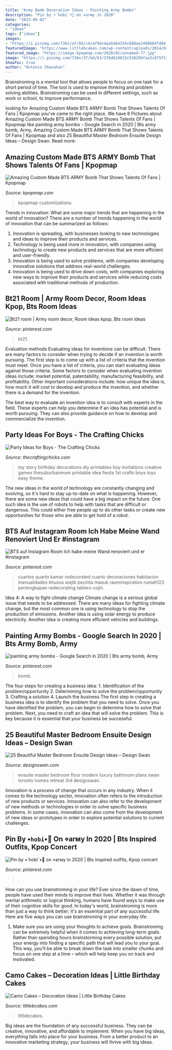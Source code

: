 ```yaml
---
title: "Army Bomb Decoration Ideas - Painting Army Bombs"
description: "Pin by •`hobi`•🌻 on ⋄arмy in 2020"
date: "2023-05-02"
categories:
- "ideas"
tags: ["ideas"]
images:
- "https://i.pinimg.com/736x/af/9d/c4/af9dc4aa54b4334c688ae24986647d04.jpg"
featuredImage: "https://www.littlebcakes.com/wp-content/uploads/2014/01/Camo-Wedding-Cakes.jpg"
featured_image: "https://image.kpopmap.com/2020/01/unnamed-77.jpg"
image: "https://i.pinimg.com/736x/37/bd/63/37bd634813c51020bfaa3c875f11822f.jpg"
ShowToc: true
author: "Antonio Shanahan"
---
```



Brainstroming is a mental tool that allows people to focus on one task for a short period of time. The tool is used to improve thinking and problem solving abilities. Brainstroming can be used in different settings, such as work or school, to improve performance.

	

		
looking for Amazing Custom Made BTS ARMY Bomb That Shows Talents Of Fans | Kpopmap you've came to the right place. We have 8 Pictures about Amazing Custom Made BTS ARMY Bomb That Shows Talents Of Fans | Kpopmap like painting army bombs - Google Search in 2020 | Bts army bomb, Army, Amazing Custom Made BTS ARMY Bomb That Shows Talents Of Fans | Kpopmap and also 25 Beautiful Master Bedroom Ensuite Design Ideas – Design Swan. Read more:
		
    
## Amazing Custom Made BTS ARMY Bomb That Shows Talents Of Fans | Kpopmap

<img loading=lazy src="https://image.kpopmap.com/2020/01/unnamed-77.jpg" onerror="this.onerror=null;this.src='https://tse3.mm.bing.net/th?id=OIP.cJnIDqMiP9cXm-tcZvaMNAHaNK&amp;pid=15.1';" alt="Amazing Custom Made BTS ARMY Bomb That Shows Talents Of Fans | Kpopmap">

_Source: kpopmap.com_

>kpopmap customizations. 

	

Trends in innovation: What are some major trends that are happening in the world of innovation?
There are a number of trends happening in the world of innovation that can be summarized as follows: 
1. Innovation is spreading, with businesses looking to new technologies and ideas to improve their products and services. 
2. Technology is being used more in innovation, with companies using technology to create new products and services that are more efficient and user-friendly. 
3. Innovation is being used to solve problems, with companies developing innovative solutions that address real-world challenges. 
4. Innovation is being used to drive down costs, with companies exploring new ways to improve their products and services while reducing costs associated with traditional methods of production.

    
## Bt21 Room | Army Room Decor, Room Ideas Kpop, Bts Room Ideas

<img loading=lazy src="https://i.pinimg.com/736x/37/bd/63/37bd634813c51020bfaa3c875f11822f.jpg" onerror="this.onerror=null;this.src='https://tse3.mm.bing.net/th?id=OIP.675zpVxlBIqFKTS_XtOSHAHaHa&amp;pid=15.1';" alt="Bt21 room | Army room decor, Room ideas kpop, Bts room ideas">

_Source: pinterest.com_

>bt21. 

	

Evaluation methods
Evaluating ideas for inventions can be difficult. There are many factors to consider when trying to decide if an invention is worth pursuing. The first step is to come up with a list of criteria that the invention must meet. Once you have a list of criteria, you can start evaluating ideas against those criteria.
Some factors to consider when evaluating invention ideas include: market potential, patentability, manufacturing feasibility, and profitability. Other important considerations include: how unique the idea is, how much it will cost to develop and produce the invention, and whether there is a demand for the invention.

The best way to evaluate an invention idea is to consult with experts in the field. These experts can help you determine if an idea has potential and is worth pursuing. They can also provide guidance on how to develop and commercialize the invention.

    
## Party Ideas For Boys - The Crafting Chicks

<img loading=lazy src="http://thecraftingchicks.com/wp-content/uploads/2015/10/Toy-Story-Birthday-Party-Ideas.jpg" onerror="this.onerror=null;this.src='https://tse1.mm.bing.net/th?id=OIP.xRyGteYGzyjXUKttb3CcYwHaK_&amp;pid=15.1';" alt="Party Ideas for Boys - The Crafting Chicks">

_Source: thecraftingchicks.com_

>toy story birthday decorations diy printables boy invitations creative games thesuburbanmom printable idea fiesta 1st crafts boys toys easy theme. 

	

The new ideas in the world of technology are constantly changing and evolving, so it's hard to stay up-to-date on what is happening. However, there are some new ideas that could have a big impact on the future. One such idea is the use of robots to help with tasks that are difficult or dangerous. This could either free people up to do other tasks or create new opportunities for those who are able to get hold of a robot.

    
## BTS Auf Instagram Room Ich Habe Meine Wand Renoviert Und Er #instagram

<img loading=lazy src="https://i.pinimg.com/736x/26/ea/b5/26eab5d35455bf159725cac92db8f58d.jpg" onerror="this.onerror=null;this.src='https://tse2.mm.bing.net/th?id=OIP.5ZHwuisrT4Bg9dESbTkInwHaHa&amp;pid=15.1';" alt="BTS auf Instagram Room Ich habe meine Wand renoviert und er #instagram">

_Source: pinterest.com_

>cuartos quarto kamar redecorated cuarto decoraciones habitacion manualidades khusus wajib pecinta masuk rauminspiration rumah123 perlengkapan redecorating tablero cojín. 

	

Idea 4: A way to fight climate change
Climate change is a serious global issue that needs to be addressed. There are many ideas for fighting climate change, but the most common one is using technology to stop the production of emissions. Another idea is using solar energy to produce electricity. Another idea is creating more efficient vehicles and buildings.

    
## Painting Army Bombs - Google Search In 2020 | Bts Army Bomb, Army

<img loading=lazy src="https://i.pinimg.com/736x/e5/09/ea/e509eae92bff6845655dde6029567ac9.jpg" onerror="this.onerror=null;this.src='https://tse3.mm.bing.net/th?id=OIP.WMQKLdn5KcM90nnOjUOr4wHaJ3&amp;pid=15.1';" alt="painting army bombs - Google Search in 2020 | Bts army bomb, Army">

_Source: pinterest.com_

>bomb. 

	

The four steps for creating a business idea: 1. Identification of the problem/opportunity 2. Determining how to solve the problem/opportunity 3. Crafting a solution 4. Launch the business
The first step in creating a business idea is to identify the problem that you need to solve. Once you have identified the problem, you can begin to determine how to solve that problem. Next, you need to craft an idea that will solve the problem. This is key because it is essential that your business be successful.

    
## 25 Beautiful Master Bedroom Ensuite Design Ideas – Design Swan

<img loading=lazy src="http://img.designswan.com/2014/10/ensuite/21.jpg" onerror="this.onerror=null;this.src='https://tse1.mm.bing.net/th?id=OIP.F9q8qNSmTRAxKcXlApph-AHaE7&amp;pid=15.1';" alt="25 Beautiful Master Bedroom Ensuite Design Ideas – Design Swan">

_Source: designswan.com_

>ensuite master bedroom floor modern luxury bathroom plans swan toronto homes retreat 3rd designswan. 

	

Innovation is a process of change that occurs in any industry. When it comes to the technology sector, innovation often refers to the introduction of new products or services. Innovation can also refer to the development of new methods or technologies in order to solve specific business problems. In some cases, innovation can also come from the development of new ideas or prototypes in order to explore potential solutions to current challenges.

    
## Pin By •`hobi`•🌻 On ⋄arмy In 2020 | Bts Inspired Outfits, Kpop Concert

<img loading=lazy src="https://i.pinimg.com/736x/af/9d/c4/af9dc4aa54b4334c688ae24986647d04.jpg" onerror="this.onerror=null;this.src='https://tse3.mm.bing.net/th?id=OIP.9mkjdUiy0Xr2-MThlzmdTQHaJ3&amp;pid=15.1';" alt="Pin by •`hobi`•🌻 on ⋄arмy in 2020 | Bts inspired outfits, Kpop concert">

_Source: pinterest.com_

>. 

	

How can you use brainstroming in your life?
Ever since the dawn of time, people have used their minds to improve their lives. Whether it was through mental arithmetic or logical thinking, humans have found ways to make use of their cognitive skills for good. In today's world, brainstroming is more than just a way to think better; it's an essential part of any successful life. Here are five ways you can use brainstroming in your everyday life: 
1) Make sure you are using your thoughts to achieve goals. Brainstroming can be extremely helpful when it comes to achieving long-term goals. Rather than spending hours brainstorming every possible solution, put your energy into finding a specific path that will lead you to your goal. This way, you'll be able to break down the task into smaller chunks and focus on one step at a time – which will help keep you on track and motivated.

    
## Camo Cakes – Decoration Ideas | Little Birthday Cakes

<img loading=lazy src="https://www.littlebcakes.com/wp-content/uploads/2014/01/Camo-Wedding-Cakes.jpg" onerror="this.onerror=null;this.src='https://tse4.mm.bing.net/th?id=OIP.JkLaT9uNYHOyzB0WLoWYOgHaFj&amp;pid=15.1';" alt="Camo Cakes – Decoration Ideas | Little Birthday Cakes">

_Source: littlebcakes.com_

>littlebcakes. 

	

Big ideas are the foundation of any successful business. They can be creative, innovative, and affordable to implement. When you have big ideas, everything falls into place for your business. From a better product to an innovative marketing strategy, your business will thrive with big ideas.

